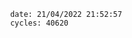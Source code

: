 

                date: 21/04/2022 21:52:57
                cycles: 40620

                         